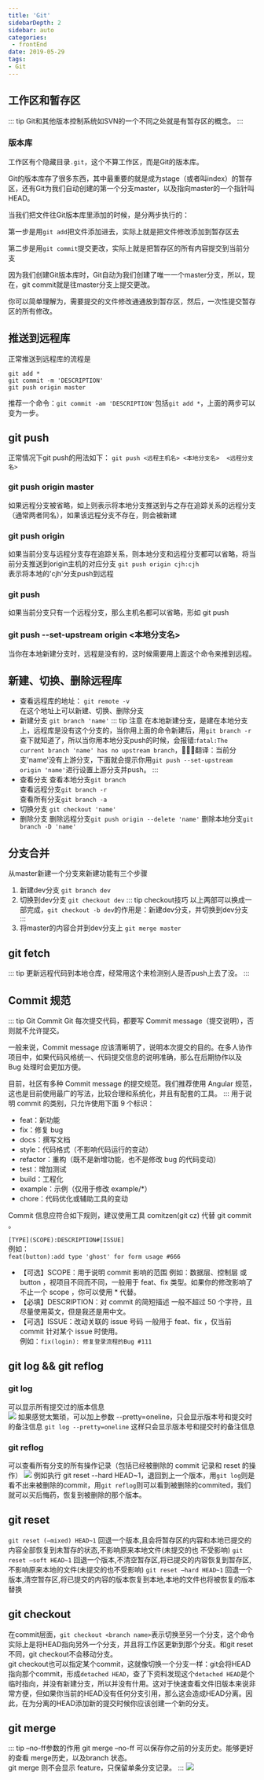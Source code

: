 ```yaml
---
title: 'Git'
sidebarDepth: 2
sidebar: auto
categories: 
 - frontEnd
date: 2019-05-29
tags:
- Git
---
```


## 工作区和暂存区
::: tip
Git和其他版本控制系统如SVN的一个不同之处就是有暂存区的概念。
:::
### 版本库
工作区有个隐藏目录`.git`，这个不算工作区，而是Git的版本库。

Git的版本库存了很多东西，其中最重要的就是成为stage（或者叫index）的暂存区，还有Git为我们自动创建的第一个分支master，以及指向master的一个指针叫HEAD。

当我们把文件往Git版本库里添加的时候，是分两步执行的：

第一步是用`git add`把文件添加进去，实际上就是把文件修改添加到暂存区去

第二步是用`git commit`提交更改，实际上就是把暂存区的所有内容提交到当前分支

因为我们创建Git版本库时，Git自动为我们创建了唯一一个master分支，所以，现在，git commit就是往master分支上提交更改。

你可以简单理解为，需要提交的文件修改通通放到暂存区，然后，一次性提交暂存区的所有修改。



## 推送到远程库
正常推送到远程库的流程是
```
git add *
git commit -m 'DESCRIPTION'
git push origin master
```
推荐一个命令：`git commit -am 'DESCRIPTION'`包括`git add *`，上面的两步可以变为一步。<br>

## git push
正常情况下git push的用法如下：
`git push <远程主机名> <本地分支名>  <远程分支名>`<br>
### git push origin master
如果远程分支被省略，如上则表示将本地分支推送到与之存在追踪关系的远程分支（通常两者同名），如果该远程分支不存在，则会被新建
### git push origin
如果当前分支与远程分支存在追踪关系，则本地分支和远程分支都可以省略，将当前分支推送到origin主机的对应分支 
`git push origin cjh:cjh`<br>
表示将本地的'cjh'分支push到远程
### git push
如果当前分支只有一个远程分支，那么主机名都可以省略，形如 git push
### git push --set-upstream origin <本地分支名>
当你在本地新建分支时，远程是没有的，这时候需要用上面这个命令来推到远程。
## 新建、切换、删除远程库
* 查看远程库的地址：
`git remote -v`<br>
在这个地址上可以新建、切换、删除分支
* 新建分支
`git branch 'name'`
::: tip 注意
在本地新建分支，是建在本地分支上，远程库是没有这个分支的，当你用上面的命令新建后，用`git branch -r`查下就知道了，所以当你用本地分支push的时候，会报错:`fatal:The current branch 'name' has no upstream branch`，翻译：当前分支'name'没有上游分支，下面就会提示你用`git push --set-upstream origin 'name'`进行设置上游分支并push。
:::
* 查看分支
查看本地分支`git branch` <br>
查看远程分支`git branch -r` <br>
查看所有分支`git branch -a` <br>
* 切换分支
`git checkout 'name'`
* 删除分支
删除远程分支`git push origin --delete 'name'`
删除本地分支`git branch -D 'name'`
## 分支合并
从master新建一个分支来新建功能有三个步骤
1. 新建dev分支
`git branch dev`
2. 切换到dev分支
`git checkout dev`
::: tip checkout技巧
以上两部可以换成一部完成，`git checkout -b dev`的作用是：新建dev分支，并切换到dev分支
:::
3. 将master的内容合并到dev分支上
`git merge master`
## git fetch
::: tip 
更新远程代码到本地仓库，经常用这个来检测别人是否push上去了没。
:::
## Commit 规范
::: tip Git Commit
Git 每次提交代码，都要写 Commit message（提交说明），否则就不允许提交。

一般来说，Commit message 应该清晰明了，说明本次提交的目的。在多人协作项目中，如果代码风格统一、代码提交信息的说明准确，那么在后期协作以及 Bug 处理时会更加方便。

目前，社区有多种 Commit message 的提交规范。我们推荐使用 Angular 规范，这也是目前使用最广的写法，比较合理和系统化，并且有配套的工具。
:::
用于说明 commit 的类别，只允许使用下面 9 个标识：<br>
* feat：新功能
* fix：修复 bug
* docs：撰写文档
* style：代码格式（不影响代码运行的变动）
* refactor：重构（既不是新增功能，也不是修改 bug 的代码变动）
* test：增加测试
* build：工程化
* example：示例（仅用于修改 example/*）
* chore：代码优化或辅助工具的变动

Commit 信息应符合如下规则，建议使用工具 comitzen(git cz) 代替 git commit 。

`[TYPE](SCOPE):DESCRIPTION#[ISSUE]` <br>
例如： <br>
`feat(button):add type 'ghost' for form usage #666` <br>
* 【可选】SCOPE：用于说明 commit 影响的范围
例如：数据层、控制层 或 button ，视项目不同而不同，一般用于 feat、fix 类型。如果你的修改影响了不止一个 scope ，你可以使用 * 代替。
* 【必填】DESCRIPTION：对 commit 的简短描述
一般不超过 50 个字符，且尽量使用英文，但是我还是用中文。
* 【可选】ISSUE：改动关联的 issue 号码
一般用于 feat、fix ，仅当前 commit 针对某个 issue 时使用。<br>
例如：`fix(login): 修复登录流程的Bug #111`
## git log && git reflog
### git log
可以显示所有提交过的版本信息<br>
![](../../.vuepress/public/git_log.png)
如果感觉太繁琐，可以加上参数  --pretty=oneline，只会显示版本号和提交时的备注信息
`git log --pretty=oneline`
这样只会显示版本号和提交时的备注信息
### git reflog
可以查看所有分支的所有操作记录（包括已经被删除的 commit 记录和 reset 的操作）
![](../../.vuepress/public/git_reflog.png)
例如执行 git reset --hard HEAD~1，退回到上一个版本，用`git log`则是看不出来被删除的commit，用`git reflog`则可以看到被删除的commited，我们就可以买后悔药，恢复到被删除的那个版本。
## git reset
`git reset (–mixed) HEAD~1`
回退一个版本,且会将暂存区的内容和本地已提交的内容全部恢复到未暂存的状态,不影响原来本地文件(未提交的也 
不受影响) 
`git reset –soft HEAD~1`
回退一个版本,不清空暂存区,将已提交的内容恢复到暂存区,不影响原来本地的文件(未提交的也不受影响) 
`git reset –hard HEAD~1`
回退一个版本,清空暂存区,将已提交的内容的版本恢复到本地,本地的文件也将被恢复的版本替换
## git checkout
在commit层面，`git checkout <branch name>`表示切换至另一个分支，这个命令实际上是将HEAD指向另外一个分支，并且将工作区更新到那个分支。和git reset不同，git checkout不会移动分支。<br>
git checkout也可以指定某个commit，这就像切换一个分支一样：git会将HEAD指向那个commit，形成`detached HEAD`，查了下资料发现这个`detached HEAD`是个临时指向，并没有新建分支，所以并没有什用。这对于快速查看文件旧版本来说非常方便，但如果你当前的HEAD没有任何分支引用，那么这会造成HEAD分离。因此，在为分离的HEAD添加新的提交时候你应该创建一个新的分支。
## git merge
::: tip –no-ff参数的作用
git merge –no-ff 可以保存你之前的分支历史。能够更好的查看 merge历史，以及branch 状态。<br>
git merge 则不会显示 feature，只保留单条分支记录。
:::
![](../../.vuepress/public/git_merge.png)


